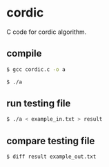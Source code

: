 # cordic
C code for cordic algorithm.

## compile

```bash
$ gcc cordic.c -o a 
```

```bash
$ ./a
```

## run testing file

```bash
$ ./a < example_in.txt > result
```

## compare testing file

```bash
$ diff result example_out.txt
```

